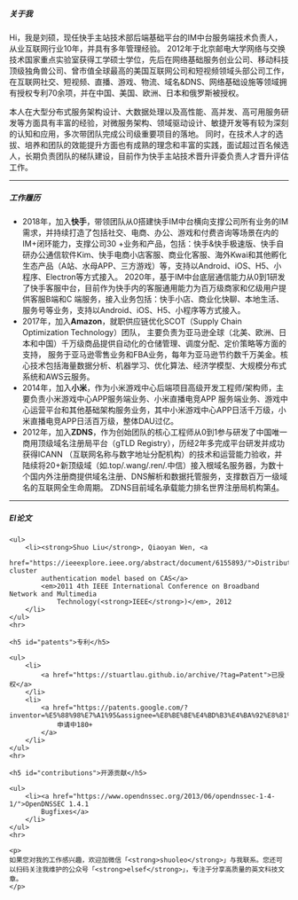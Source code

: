 <div class="zh post-container">
    <h5>关于我</h5>
    <p>
       Hi，我是刘硕，现任快手主站技术部后端基础平台的IM中台服务端技术负责人，从业互联网行业10年，并具有多年管理经验。
       2012年于北京邮电大学网络与交换技术国家重点实验室获得工学硕士学位，先后在网络基础服务创业公司、移动科技顶级独角兽公司、曾市值全球最高的美国互联网公司和短视频领域头部公司工作，
       在互联网社交、短视频、直播、游戏、物流、域名&DNS、网络基础设施等领域拥有授权专利70余项，并在中国、美国、欧洲、日本和俄罗斯被授权。
    </p>
    <p>
     本人在大型分布式服务架构设计、大数据处理以及高性能、高并发、高可用服务研发等方面具有丰富的经验，对微服务架构、领域驱动设计、敏捷开发等有较为深刻的认知和应用，多次带团队完成公司级重要项目的落地。
     同时，在技术人才的选拔、培养和团队的效能提升方面也有成熟的理念和丰富的实践，面试超过百名候选人，长期负责团队的梯队建设，目前作为快手主站技术晋升评委负责人才晋升评估工作。
    </p>
    <hr>
    <h5>工作履历</h5>
    <ul>
        <li>
        2018年，加入<strong>快手</strong>，带领团队从0搭建快手IM中台横向支撑公司所有业务的IM需求，并持续打造了包括社交、电商、办公、游戏和付费咨询等场景在内的IM+闭环能力，支撑公司30
        +业务和产品，包括：快手&快手极速版、快手自研办公通信软件Kim、快手电商小店客服、商业化客服、海外Kwai和其他孵化生态产品（A站、水母APP、三方游戏）等，支持以Android、iOS、H5、小程序、Electron等方式接入。
        2020年，基于IM中台底层通信能力从0到1研发了快手客服中台，目前作为快手内的客服通用能力为百万级商家和亿级用户提供客服B端和C
        端服务，接入业务包括：快手小店、商业化快聊、本地生活、服务号等业务，支持以Android、iOS、H5、小程序等方式接入。
        </li>
        <li>
        2017年，加入<strong>Amazon</strong>，就职供应链优化SCOT（Supply Chain Optimization Technology）团队，
        主要负责为亚马逊全球（北美、欧洲、日本和中国）千万级商品提供自动化的仓储管理、调度分配、定价策略等方面的支持，
        服务于亚马逊零售业务和FBA业务，每年为亚马逊节约数千万美金。核心技术包括海量数据分析、机器学习、优化算法、经济学模型、大规模分布式系统和AWS云服务。
        </li>
        <li>
        2014年，加入<strong>小米</strong>，作为小米游戏中心后端项目高级开发工程师/架构师，主要负责小米游戏中心APP服务端业务、小米直播电竞APP
        服务端业务、游戏中心运营平台和其他基础架构服务业务，其中小米游戏中心APP日活千万级，小米直播电竞APP日活百万级，整体DAU过亿。
        </li>
        <li>
        2012年，加入<strong>ZDNS</strong>，作为创始团队的核心工程师从0到1参与研发了中国唯一商用顶级域名注册局平台（gTLD Registry），历经2年多完成平台研发并成功获得ICANN
        （互联网名称与数字地址分配机构）的技术和运营能力验收，并陆续将20+新顶级域（如.top/.wang/.ren/.中信）接入根域名服务器，为数十个国内外注册商提供域名注册、DNS解析和数据托管服务，支撑数百万一级域名的互联网全生命周期。
        ZDNS目前域名承载能力排名世界注册局机构第<a href="https://ntldstats.com/backend">4</a>。
        </li>
    </ul>
    <hr>
    <h5 id="conferences">EI论文</h5>

    <ul>
        <li><strong>Shuo Liu</strong>, Qiaoyan Wen, <a
                href="https://ieeexplore.ieee.org/abstract/document/6155893/">Distributed cluster
            authentication model based on CAS</a>
            <em>2011 4th IEEE International Conference on Broadband Network and Multimedia
                Technology(<strong>IEEE</strong>)</em>, 2012
        </li>
    </ul>
    <hr>

    <h5 id="patents">专利</h5>

    <ul>
        <li>
            <a href="https://stuartlau.github.io/archive/?tag=Patent">已授权</a>
        </li>
        <li>
            <a href="https://patents.google.com/?inventor=%E5%88%98%E7%A1%95&assignee=%E8%BE%BE%E4%BD%B3%E4%BA%92%E8%81%94,%E5%8C%97%E4%BA%AC%E5%B0%8F%E7%B1%B3%E7%A7%BB%E5%8A%A8%E8%BD%AF%E4%BB%B6%E6%9C%89%E9%99%90%E5%85%AC%E5%8F%B8&type=PATENT&num=100&sort=new">
                申请中180+
            </a>
        </li>
    </ul>
    <hr>

    <h5 id="contributions">开源贡献</h5>

    <ul>
        <li><a href="https://www.opendnssec.org/2013/06/opendnssec-1-4-1/">OpenDNSSEC 1.4.1
            Bugfixes</a>
        </li>
    </ul>
    <hr>
        
    <p>
    如果您对我的工作感兴趣，欢迎加微信「<strong>shuoleo</strong>」与我联系。您还可以扫码关注我维护的公众号「<strong>elsef</strong>」，专注于分享高质量的英文科技文章。
    </p>
</div>